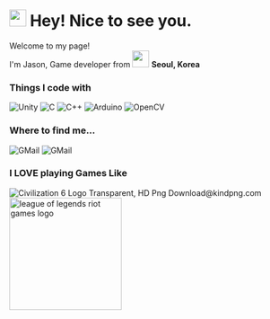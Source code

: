 <h1><img src="https://emojis.slackmojis.com/emojis/images/1531849430/4246/blob-sunglasses.gif?1531849430" width="30"/> Hey! Nice to see you.</h1>

<p>Welcome to my page! </br> I'm Jason, Game developer from <img src="https://user-images.githubusercontent.com/81475273/234159070-236ce67a-2069-49b9-9fa1-d450b0db6901.png" width="30"/> <b>Seoul, Korea</b>
<h3>Things I code with</h3>
<p>
  <img alt="Unity" src="https://img.shields.io/badge/-Unity-F05032?style=for-the-badge&logo=Unity&logoColor=ffffff" />
  <img alt="C" src="https://img.shields.io/badge/C-A8B9CC.svg?style=for-the-badge&logo=C&logoColor=white" /> 
  <img alt="C++" src="https://img.shields.io/badge/-C++-00599C.svg?style=for-the-badge&logo=C%2B%2B" />
  <img alt="Arduino" src="https://img.shields.io/badge/Arduino-00979D.svg?style=for-the-badge&logo=Arduino&logoColor=white" />
  <img alt="OpenCV" src="https://img.shields.io/badge/OpenCV-5C3EE8.svg?style=for-the-badge&logo=OpenCV&logoColor=white" />
</p>



<h3>Where to find me...</h3>
<p>
  <img alt="GMail" src="https://img.shields.io/badge/Gmail-d14836?style=for-the-badge&logo=Gmail&logoColor=white&link=mailto:maruluv0527@gmail.com" />
  <img alt="GMail" src="https://img.shields.io/badge/Naver-03C75A?style=for-the-badge&logo=Naver&logoColor=white&link=mailto:jasongoo@naver.com" />
</p>

<h3>I LOVE playing Games Like</h3>
<p>
  <img src="https://www.kindpng.com/picc/m/2-25021_civilization-6-logo-transparent-hd-png-download.png" alt="Civilization 6 Logo Transparent, HD Png Download@kindpng.com">
  <a href="https://www.freepnglogos.com/pics/lol-logo" title="Image from freepnglogos.com"><img src="https://www.freepnglogos.com/uploads/lol-logo-png/league-of-legends-riot-games-logo-5.PNG" width="200" alt="league of legends riot games logo" /></a>
</p>
    

